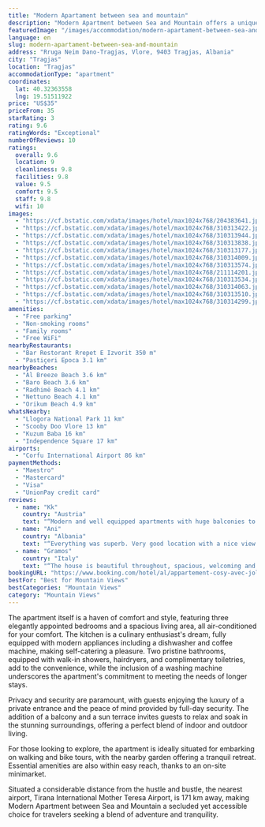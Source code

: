 ```yaml
---
title: "Modern Apartament between sea and mountain"
description: "Modern Apartment between Sea and Mountain offers a unique blend of coastal charm and serene mountain ambiance, located just 23 km from the historic Kuzum Baba and Independence Square in Tragjas."
featuredImage: "/images/accommodation/modern-apartament-between-sea-and-mountain-204383641.jpg"
language: en
slug: modern-apartament-between-sea-and-mountain
address: "Rruga Neim Dano-Tragjas, Vlore, 9403 Tragjas, Albania"
city: "Tragjas"
location: "Tragjas"
accommodationType: "apartment"
coordinates:
  lat: 40.32363558
  lng: 19.51511922
price: "US$35"
priceFrom: 35
starRating: 3
rating: 9.6
ratingWords: "Exceptional"
numberOfReviews: 10
ratings:
  overall: 9.6
  location: 9
  cleanliness: 9.8
  facilities: 9.8
  value: 9.5
  comfort: 9.5
  staff: 9.8
  wifi: 10
images:
  - "https://cf.bstatic.com/xdata/images/hotel/max1024x768/204383641.jpg?k=89330b92f2642a75ea4ef20df2851420d77213419c2a654984e3f309ae2bb4ad&o=&hp=1"
  - "https://cf.bstatic.com/xdata/images/hotel/max1024x768/310313422.jpg?k=859885a749d38c90df72536e80585a5945ed12f078547f130fb9ca0f75945e8f&o=&hp=1"
  - "https://cf.bstatic.com/xdata/images/hotel/max1024x768/310313944.jpg?k=c4d8197f4b0731ee2b63055bc406cb476eaec5f008e126ede4afb41ac3afe1a0&o=&hp=1"
  - "https://cf.bstatic.com/xdata/images/hotel/max1024x768/310313838.jpg?k=bc35067a126bb79a26eb841c6bfe0e2b386fc32f519fdd6680853e4794c82e57&o=&hp=1"
  - "https://cf.bstatic.com/xdata/images/hotel/max1024x768/310313177.jpg?k=4b5abe8bc152019da53b4f9482fddbf7a26ae25641319089b628291e82f4b38b&o=&hp=1"
  - "https://cf.bstatic.com/xdata/images/hotel/max1024x768/310314009.jpg?k=2230404a84b8a188908d46d96b1e44ca7eea88693619755c8618ef9e98b5a2f3&o=&hp=1"
  - "https://cf.bstatic.com/xdata/images/hotel/max1024x768/310313574.jpg?k=b061755f34c6feadebe91b0bdc9c90b6ee1fd410f625e42f56112ca051684493&o=&hp=1"
  - "https://cf.bstatic.com/xdata/images/hotel/max1024x768/211114201.jpg?k=f2f36aa6bd2461084571c42425c178635d935c53ce7149bf7d4488bf25610cb6&o=&hp=1"
  - "https://cf.bstatic.com/xdata/images/hotel/max1024x768/310313534.jpg?k=4aa425a168003c33aa4a129e872d48a149e4320d7e6ca935faf602936dc229ae&o=&hp=1"
  - "https://cf.bstatic.com/xdata/images/hotel/max1024x768/310314063.jpg?k=02e047a989a3f769c814ad717d1494d4d6b3378a2cb0f1f16274b50d8ebc4018&o=&hp=1"
  - "https://cf.bstatic.com/xdata/images/hotel/max1024x768/310313510.jpg?k=2ec43676ff1f9b805fc7927e415a068c48d2d8eb3f2ab8585bba2eeb704c9616&o=&hp=1"
  - "https://cf.bstatic.com/xdata/images/hotel/max1024x768/310314299.jpg?k=a61f160492a2ec2576126be2b30dc47c51eb549b4a1e88bc8156232726ff5062&o=&hp=1"
amenities:
  - "Free parking"
  - "Non-smoking rooms"
  - "Family rooms"
  - "Free WiFi"
nearbyRestaurants:
  - "Bar Restorant Rrepet E Izvorit 350 m"
  - "Pastiçeri Epoca 3.1 km"
nearbyBeaches:
  - "Al Breeze Beach 3.6 km"
  - "Baro Beach 3.6 km"
  - "Radhimë Beach 4.1 km"
  - "Nettuno Beach 4.1 km"
  - "Orikum Beach 4.9 km"
whatsNearby:
  - "Llogora National Park 11 km"
  - "Scooby Doo Vlore 13 km"
  - "Kuzum Baba 16 km"
  - "Independence Square 17 km"
airports:
  - "Corfu International Airport 86 km"
paymentMethods:
  - "Maestro"
  - "Mastercard"
  - "Visa"
  - "UnionPay credit card"
reviews:
  - name: "Kk"
    country: "Austria"
    text: "“Modern and well equipped apartments with huge balconies to all sides. The view is great!”"
  - name: "Ani"
    country: "Albania"
    text: "“Everything was superb. Very good location with a nice view.”"
  - name: "Gramos"
    country: "Italy"
    text: "“The house is beautiful throughout, spacious, welcoming and equipped with all comforts, and above all we found it spotless.”"
bookingURL: "https://www.booking.com/hotel/al/appartement-cosy-avec-jolie-panorama.en-gb.html?aid=8035640"
bestFor: "Best for Mountain Views"
bestCategories: "Mountain Views"
category: "Mountain Views"
---
```


The apartment itself is a haven of comfort and style, featuring three elegantly appointed bedrooms and a spacious living area, all air-conditioned for your comfort. The kitchen is a culinary enthusiast's dream, fully equipped with modern appliances including a dishwasher and coffee machine, making self-catering a pleasure. Two pristine bathrooms, equipped with walk-in showers, hairdryers, and complimentary toiletries, add to the convenience, while the inclusion of a washing machine underscores the apartment's commitment to meeting the needs of longer stays.

Privacy and security are paramount, with guests enjoying the luxury of a private entrance and the peace of mind provided by full-day security. The addition of a balcony and a sun terrace invites guests to relax and soak in the stunning surroundings, offering a perfect blend of indoor and outdoor living.

For those looking to explore, the apartment is ideally situated for embarking on walking and bike tours, with the nearby garden offering a tranquil retreat. Essential amenities are also within easy reach, thanks to an on-site minimarket.

Situated a considerable distance from the hustle and bustle, the nearest airport, Tirana International Mother Teresa Airport, is 171 km away, making Modern Apartment between Sea and Mountain a secluded yet accessible choice for travelers seeking a blend of adventure and tranquility.